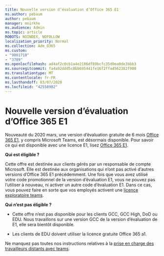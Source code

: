 ```yaml
---
title: Nouvelle version d’évaluation d’Office 365 E1
ms.author: pebaum
author: pebaum
manager: mnirkhe
ms.audience: Admin
ms.topic: article
ROBOTS: NOINDEX, NOFOLLOW
localization_priority: Normal
ms.collection: Adm_O365
ms.custom:
- "9001710"
- "3789"
ms.openlocfilehash: ad4af2c0cb1a4e2186df89bcfc35d0ea0de3bbb3
ms.sourcegitcommit: fa4a92ddd5c8bb695441fe16f2ffa4562382f900
ms.translationtype: MT
ms.contentlocale: fr-FR
ms.lasthandoff: 03/07/2020
ms.locfileid: "42558982"
---
```

# <a name="new-office-365-e1-trial"></a>Nouvelle version d’évaluation d’Office 365 E1

Nouveauté du 2020 mars, une version d’évaluation gratuite de 6 mois [Office 365 E1](https://docs.microsoft.com/MicrosoftTeams/e1-trial-license), y compris Microsoft Teams, est désormais disponible. Pour savoir ce qui est disponible avec une licence E1, lisez [Office 365 E1](https://www.microsoft.com/microsoft-365/business/office-365-enterprise-e1-business-software).

**Qui est éligible ?**

Cette offre est destinée aux clients gérés par un responsable de compte Microsoft. Elle est destinée aux organisations qui n’ont pas activé d’autres versions d’Office 365 E1 précédemment. Une fois que vous avez utilisé votre code promotionnel de la version d’évaluation E1, vous ne pouvez pas l’utiliser à nouveau, ni activer un autre code d’évaluation E1. Dans ce cas, vous pouvez faire en sorte que vos employés activent une [licence exploratoire teams](https://docs.microsoft.com/MicrosoftTeams/teams-exploratory).

**Qui n’est pas éligible ?**

- Cette offre n’est pas disponible pour les clients GCC, GCC High, DoD ou EDU. Nous travaillons sur une version GCC de la version d’évaluation de E1, elle sera bientôt disponible.

 - Les clients de EDU doivent utiliser la licence gratuite Office 365 a1.

Ne manquez pas toutes nos instructions relatives à la [prise en charge des travailleurs distants avec teams](https://docs.microsoft.com/MicrosoftTeams/support-remote-work-with-teams).
